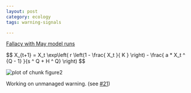 ```yaml
---
layout: post
category: ecology
tags: warning-signals 

---
```




[Fallacy with May model runs](https://github.com/cboettig/earlywarning/issues/5)

<div>
$$ X_{t+1} = X_t \exp\left( r \left(1 - \frac{ X_t }{ K } \right) - \frac{ a * X_t ^ {Q - 1} }{s ^ Q + H ^ Q} \right) $$
</div>


![plot of chunk figure2](http://farm9.staticflickr.com/8435/7846795570_87ac2e71fd_o.png) 


Working on unmanaged warning. (see [#21](https://github.com/cboettig/pdg_control/issues/21))
